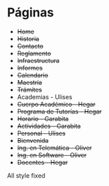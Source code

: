 # Páginas

*   ~~Home~~
*   ~~Historia~~
*   ~~Contacto~~
*   ~~Reglamento~~
*   ~~Infraestructura~~
*   ~~Informes~~
*   ~~Calendario~~
*   ~~Maestría~~
*   ~~Trámites~~
*   Academias - Ulises
*   ~~Cuerpo Académico - Hegar~~
*   ~~Programa de Tutorías - Hegar~~
*   ~~Horario - Garabita~~
*   ~~Actividades - Garabita~~
*   ~~Personal - Ulises~~
*   ~~Bienvenida~~
*   ~~Ing. en Telemática - Oliver~~
*   ~~Ing. en Software - Oliver~~
*   ~~Docentes - Hegar~~

All style fixed